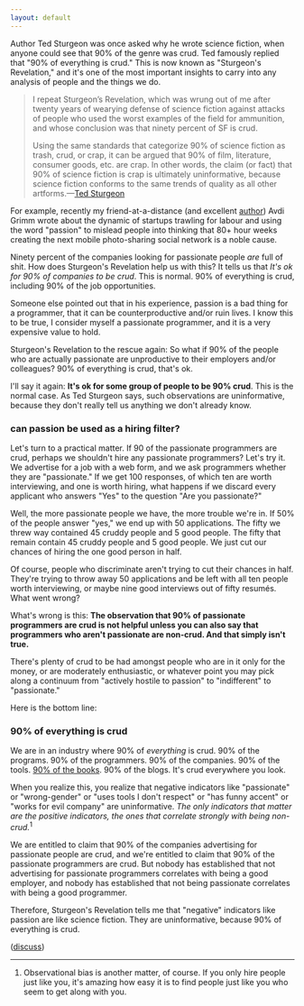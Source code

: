 ```yaml
---
layout: default
---
```


Author Ted Sturgeon was once asked why he wrote science fiction, when anyone could see that 90% of the genre was crud. Ted famously replied that "90% of everything is crud." This is now known as "Sturgeon's Revelation," and it's one of the most important insights to carry into any analysis of people and the things we do.

> I repeat Sturgeon’s Revelation, which was wrung out of me after twenty years of wearying defense of science fiction against attacks of people who used the worst examples of the field for ammunition, and whose conclusion was that ninety percent of SF is crud.
>
> Using the same standards that categorize 90% of science fiction as trash, crud, or crap, it can be argued that 90% of film, literature, consumer goods, etc. are crap. In other words, the claim (or fact) that 90% of science fiction is crap is ultimately uninformative, because science fiction conforms to the same trends of quality as all other artforms.—[Ted Sturgeon](https://en.wikipedia.org/wiki/Sturgeon's_Law)

For example, recently my friend-at-a-distance (and excellent [author](https://shiprise.dpdcart.com)) Avdi Grimm wrote about the dynamic of startups trawling for labour and using the word "passion" to mislead people into thinking that 80+ hour weeks creating the next mobile photo-sharing social network is a noble cause.

Ninety percent of the companies looking for passionate people *are* full of shit. How does Sturgeon's Revelation help us with this? It tells us that *It's ok for 90% of companies to be crud*. This is normal. 90% of everything is crud, including 90% of the job opportunities.

Someone else pointed out that in his experience, passion is a bad thing for a programmer, that it can be counterproductive and/or ruin lives. I know this to be true, I consider myself a passionate programmer, and it is a very expensive value to hold.

Sturgeon's Revelation to the rescue again: So what if 90% of the people who are actually passionate are unproductive to their employers and/or colleagues? 90% of everything is crud, that's ok.

I'll say it again: **It's ok for some group of people to be 90% crud**. This is the normal case. As Ted Sturgeon says, such observations are uninformative, because they don't really tell us anything we don't already know.

### can passion be used as a hiring filter?

Let's turn to a practical matter. If 90 of the passionate programmers are crud, perhaps we shouldn't hire any passionate programmers? Let's try it. We advertise for a job with a web form, and we ask programmers whether they are "passionate." If we get 100 responses, of which ten are worth interviewing, and one is worth hiring, what happens if we discard every applicant who answers "Yes" to the question "Are you passionate?"

Well, the more passionate people we have, the more trouble we're in. If 50% of the people answer "yes," we end up with 50 applications. The fifty we threw way contained 45 cruddy people and 5 good people. The fifty that remain contain 45 cruddy people and 5 good people. We just cut our chances of hiring the one good person in half.

Of course, people who discriminate aren't trying to cut their chances in half. They're trying to throw away 50 applications and be left with all ten people worth interviewing, or maybe nine good interviews out of fifty resumés. What went wrong?

What's wrong is this: **The observation that 90% of passionate programmers are crud is not helpful unless you can also say that programmers who aren't passionate are non-crud. And that simply isn't true.**

There's plenty of crud to be had amongst people who are in it only for the money, or are moderately enthusiastic, or whatever point you may pick along a continuum from "actively hostile to passion" to "indifferent" to "passionate."

Here is the bottom line:

### 90% of everything is crud

We are in an industry where 90% of *everything* is crud. 90% of the programs. 90% of the programmers. 90% of the companies. 90% of the tools. [90% of the books](https://leanpub.com/u/raganwald). 90% of the blogs. It's crud everywhere you look.

When you realize this, you realize that negative indicators like "passionate" or "wrong-gender" or "uses tools I don't respect" or "has funny accent" or "works for evil company" are uninformative. *The only indicators that matter are the positive indicators, the ones that correlate strongly with being non-crud.*<sup>1</sup>

We are entitled to claim that 90% of the companies advertising for passionate people are crud, and we're entitled to claim that 90% of the passionate programmers are crud. But nobody has established that not advertising for passionate programmers correlates with being a good employer, and nobody has established that not being passionate correlates with being a good programmer.

Therefore, Sturgeon's Revelation tells me that "negative" indicators like passion are like science fiction. They are uninformative, because 90% of everything is crud.

([discuss](https://news.ycombinator.com/item?id=7171459))

---

1. Observational bias is another matter, of course. If you only hire people just like you, it's amazing how easy it is to find people just like you who seem to get along with you.